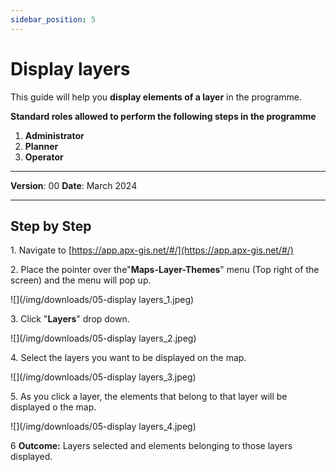 ```yaml
---
sidebar_position: 5
---
```


# Display layers

This guide will help you **display elements of a layer** in the programme.

**Standard roles allowed to perform the following steps in the programme**

1.	**Administrator**
2.  **Planner**
3. **Operator**

------------

**Version**: 00
**Date**: March 2024

------------
## **Step by Step**

1\. Navigate to [https://app.apx-gis.net/#/](https://app.apx-gis.net/#/)


2\. Place the pointer over the"**Maps-Layer-Themes**" menu (Top right of the screen) and the menu will pop up.

![](/img/downloads/05-display layers_1.jpeg)


3\. Click "**Layers**" drop down.

![](/img/downloads/05-display layers_2.jpeg)


4\. Select the layers you want to be displayed on the map.

![](/img/downloads/05-display layers_3.jpeg)


5\. As you click a layer, the elements that belong to that layer will be displayed o the map.

![](/img/downloads/05-display layers_4.jpeg)

6
**Outcome:** Layers selected and elements belonging to those layers displayed.


